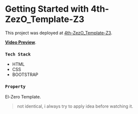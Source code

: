 # Getting Started with 4th-ZezO_Template-Z3

This project was deployed at [4th-ZezO_Template-Z3](https://asdmnf.github.io/4th-ZezO_Template-Z3).

**[Video Preview](https://youtu.be/3lT3T4bCqjQ)**.

### `Tech Stack`

* HTML
* CSS
* BOOTSTRAP

### `Property`
El-Zero Template.
> not identical, i always try to apply idea before watching it.